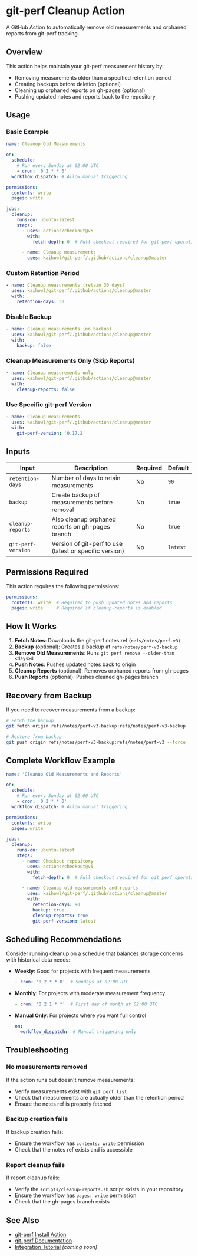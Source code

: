 # git-perf Cleanup Action

A GitHub Action to automatically remove old measurements and orphaned reports from git-perf tracking.

## Overview

This action helps maintain your git-perf measurement history by:
- Removing measurements older than a specified retention period
- Creating backups before deletion (optional)
- Cleaning up orphaned reports on gh-pages (optional)
- Pushing updated notes and reports back to the repository

## Usage

### Basic Example

```yaml
name: Cleanup Old Measurements

on:
  schedule:
    # Run every Sunday at 02:00 UTC
    - cron: '0 2 * * 0'
  workflow_dispatch: # Allow manual triggering

permissions:
  contents: write
  pages: write

jobs:
  cleanup:
    runs-on: ubuntu-latest
    steps:
      - uses: actions/checkout@v5
        with:
          fetch-depth: 0  # Full checkout required for git perf operations

      - name: Cleanup measurements
        uses: kaihowl/git-perf/.github/actions/cleanup@master
```

### Custom Retention Period

```yaml
- name: Cleanup measurements (retain 30 days)
  uses: kaihowl/git-perf/.github/actions/cleanup@master
  with:
    retention-days: 30
```

### Disable Backup

```yaml
- name: Cleanup measurements (no backup)
  uses: kaihowl/git-perf/.github/actions/cleanup@master
  with:
    backup: false
```

### Cleanup Measurements Only (Skip Reports)

```yaml
- name: Cleanup measurements only
  uses: kaihowl/git-perf/.github/actions/cleanup@master
  with:
    cleanup-reports: false
```

### Use Specific git-perf Version

```yaml
- name: Cleanup measurements
  uses: kaihowl/git-perf/.github/actions/cleanup@master
  with:
    git-perf-version: '0.17.2'
```

## Inputs

| Input | Description | Required | Default |
|-------|-------------|----------|---------|
| `retention-days` | Number of days to retain measurements | No | `90` |
| `backup` | Create backup of measurements before removal | No | `true` |
| `cleanup-reports` | Also cleanup orphaned reports on gh-pages branch | No | `true` |
| `git-perf-version` | Version of git-perf to use (latest or specific version) | No | `latest` |

## Permissions Required

This action requires the following permissions:

```yaml
permissions:
  contents: write  # Required to push updated notes and reports
  pages: write     # Required if cleanup-reports is enabled
```

## How It Works

1. **Fetch Notes**: Downloads the git-perf notes ref (`refs/notes/perf-v3`)
2. **Backup** (optional): Creates a backup at `refs/notes/perf-v3-backup`
3. **Remove Old Measurements**: Runs `git perf remove --older-than <days>d`
4. **Push Notes**: Pushes updated notes back to origin
5. **Cleanup Reports** (optional): Removes orphaned reports from gh-pages
6. **Push Reports** (optional): Pushes cleaned gh-pages branch

## Recovery from Backup

If you need to recover measurements from a backup:

```bash
# Fetch the backup
git fetch origin refs/notes/perf-v3-backup:refs/notes/perf-v3-backup

# Restore from backup
git push origin refs/notes/perf-v3-backup:refs/notes/perf-v3 --force
```

## Complete Workflow Example

```yaml
name: 'Cleanup Old Measurements and Reports'

on:
  schedule:
    # Run every Sunday at 02:00 UTC
    - cron: '0 2 * * 0'
  workflow_dispatch: # Allow manual triggering

permissions:
  contents: write
  pages: write

jobs:
  cleanup:
    runs-on: ubuntu-latest
    steps:
      - name: Checkout repository
        uses: actions/checkout@v5
        with:
          fetch-depth: 0  # Full checkout required for git perf operations

      - name: Cleanup old measurements and reports
        uses: kaihowl/git-perf/.github/actions/cleanup@master
        with:
          retention-days: 90
          backup: true
          cleanup-reports: true
          git-perf-version: latest
```

## Scheduling Recommendations

Consider running cleanup on a schedule that balances storage concerns with historical data needs:

- **Weekly**: Good for projects with frequent measurements
  ```yaml
  - cron: '0 2 * * 0'  # Sundays at 02:00 UTC
  ```

- **Monthly**: For projects with moderate measurement frequency
  ```yaml
  - cron: '0 2 1 * *'  # First day of month at 02:00 UTC
  ```

- **Manual Only**: For projects where you want full control
  ```yaml
  on:
    workflow_dispatch:  # Manual triggering only
  ```

## Troubleshooting

### No measurements removed

If the action runs but doesn't remove measurements:
- Verify measurements exist with `git perf list`
- Check that measurements are actually older than the retention period
- Ensure the notes ref is properly fetched

### Backup creation fails

If backup creation fails:
- Ensure the workflow has `contents: write` permission
- Check that the notes ref exists and is accessible

### Report cleanup fails

If report cleanup fails:
- Verify the `scripts/cleanup-reports.sh` script exists in your repository
- Ensure the workflow has `pages: write` permission
- Check that the gh-pages branch exists

## See Also

- [git-perf Install Action](../install/README.md)
- [git-perf Documentation](https://github.com/kaihowl/git-perf)
- [Integration Tutorial](../../../docs/INTEGRATION_TUTORIAL.md) *(coming soon)*
